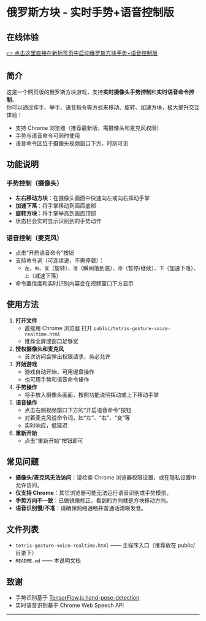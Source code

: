 # 俄罗斯方块 - 实时手势+语音控制版

## 在线体验

<a href="./tetris-gesture-voice-realtime.html" target="_blank">👉 点击这里直接在新标签页中启动俄罗斯方块手势+语音控制版</a>

## 简介

这是一个网页版的俄罗斯方块游戏，支持**实时摄像头手势控制**和**实时语音命令控制**。  
你可以通过挥手、举手、语音指令等方式来移动、旋转、加速方块，极大提升交互体验！

- 支持 Chrome 浏览器（推荐最新版，需摄像头和麦克风权限）
- 手势与语音命令可同时使用
- 语音命令区位于摄像头视频窗口下方，时刻可见

## 功能说明

### 手势控制（摄像头）

- **左右移动方块**：在摄像头画面中快速向左或向右挥动手掌
- **加速下落**：将手掌移动到画面底部
- **旋转方块**：将手掌举高到画面顶部
- 状态栏会实时显示识别到的手势动作

### 语音控制（麦克风）

- 点击“开启语音命令”按钮
- 支持命令词（可连续说，不需停顿）：
    - `左`、`右`、`变`（旋转）、`落`（瞬间落到底）、`停`（暂停/继续）、`下`（加速下落）、`上`（减速下落）
- 命令置信度和实时识别内容会在视频窗口下方显示

## 使用方法

1. **打开文件**
    - 直接用 Chrome 浏览器 打开 `public/tetris-gesture-voice-realtime.html`
    - 推荐全屏或窗口足够宽
2. **授权摄像头和麦克风**
    - 首次访问会弹出权限请求，务必允许
3. **开始游戏**
    - 游戏自动开始，可用键盘操作
    - 也可用手势和语音命令操作
4. **手势操作**
    - 将手放入摄像头画面，按照功能说明挥动或上下移动手掌
5. **语音操作**
    - 点击右侧视频窗口下方的“开启语音命令”按钮
    - 对着麦克风说命令词，如“左”、“右”、“变”等
    - 实时响应，低延迟
6. **重新开始**
    - 点击“重新开始”按钮即可

## 常见问题

- **摄像头/麦克风无法访问**：请检查 Chrome 浏览器权限设置，或在隐私设置中允许访问。
- **仅支持 Chrome**：其它浏览器可能无法运行语音识别或手势模型。
- **手势方向不一致**：已做镜像修正，看到的方向就是方块移动方向。
- **语音识别慢/不准**：请确保网络通畅并普通话清晰发音。

## 文件列表

- `tetris-gesture-voice-realtime.html` —— 主程序入口（推荐放在 public/ 目录下）
- `README.md` —— 本说明文档

## 致谢

- 手势识别基于 [TensorFlow.js hand-pose-detection](https://github.com/tensorflow/tfjs-models/tree/master/hand-pose-detection)
- 实时语音识别基于 Chrome Web Speech API

---